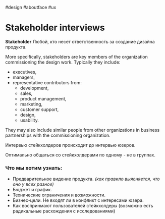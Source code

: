 #design #aboutface #ux 

# Stakeholder interviews

**Stakeholder** 
Любой, кто несет ответственность за создание дизайна продукта.

More specifically, stakeholders are key members of the organization commissioning the design work. 
Typically they include:
- executives, 
- managers, 
- representative contributors from:
	-  development, 
	-  sales, 
	-  product management, 
	-  marketing,
	-  customer support, 
	-  design, 
	-  usability. 

They may also include similar people from other
organizations in business partnerships with the commissioning organization.

Интервью стейкхолдеров происходит до интервью юзеров.

Оптимально общаться со стейкхолдерами по одному - не в группах.

### Что мы хотим узнать:

- Предварительное видение продукта. *(как правило выясняется, что оно у всех разное)*
- Бюджет и график.
- Технические ограничения и возможности.
- Бизнес-цели. Не входят ли в конфликт с интересами юзера.
- Как воспринмают пользователей стейкхолдеры (возможно есть радикальные расхождения с исследованиями)

